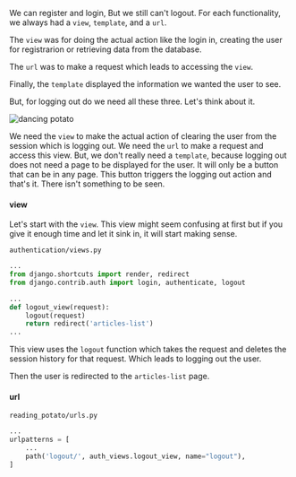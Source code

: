 We can register and login, But we still can't logout. For each functionality, we always had a `view`, `template`, and a `url`. 

The `view` was for doing the actual action like the login in, creating the user for registrarion or retrieving data from the database. 

The `url` was to make a request which leads to accessing the `view`.

Finally, the `template` displayed the information we wanted the user to see.

But, for logging out do we need all these three. Let's think about it.

![dancing potato](https://media1.tenor.com/images/61497871ab091f01703a3f1a624fb3c4/tenor.gif?itemid=11684043)

We need the `view` to make the actual action of clearing the user from the session which is logging out.
We need the `url` to make a request and access this view.
But, we don't really need a `template`, because logging out does not need a page to be displayed for the user. It will only be a button that can be in any page. This button triggers the logging out action and that's it. There isn't something to be seen.

#### view
Let's start with the `view`. This view might seem confusing at first but if you give it enough time and let it sink in, it will start making sense.

`authentication/views.py`
```python
...
from django.shortcuts import render, redirect
from django.contrib.auth import login, authenticate, logout

...
def logout_view(request):
	logout(request)
	return redirect('articles-list')
...
```

This view uses the `logout` function which takes the request and deletes the session history for that request. Which leads to logging out the user.

Then the user is redirected to the `articles-list` page.

#### url
`reading_potato/urls.py`
```python
...
urlpatterns = [
    ...
    path('logout/', auth_views.logout_view, name="logout"),
]
```
